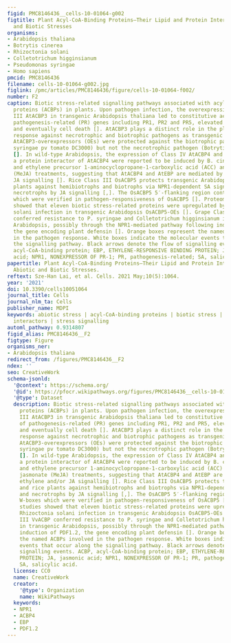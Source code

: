 ```yaml
---
figid: PMC8146436__cells-10-01064-g002
figtitle: Plant Acyl-CoA-Binding Proteins—Their Lipid and Protein Interactors in Abiotic
  and Biotic Stresses
organisms:
- Arabidopsis thaliana
- Botrytis cinerea
- Rhizoctonia solani
- Colletotrichum higginsianum
- Pseudomonas syringae
- Homo sapiens
pmcid: PMC8146436
filename: cells-10-01064-g002.jpg
figlink: /pmc/articles/PMC8146436/figure/cells-10-01064-f002/
number: F2
caption: Biotic stress-related signalling pathways associated with acyl-CoA-binding
  proteins (ACBPs) in plants. Upon pathogen infection, the overexpression of Class
  III AtACBP3 in transgenic Arabidopsis thaliana led to constitutive activation of
  pathogenesis-related (PR) genes including PR1, PR2 and PR5, elevated H2O2 production
  and eventually cell death []. AtACBP3 plays a distinct role in the plant defence
  response against necrotrophic and biotrophic pathogens as transgenic Arabidopsis
  AtACBP3-overexpressors (OEs) were protected against the biotrophic pathogen (Pseudomonas
  syringae pv tomato DC3000) but not the necrotrophic pathogen (Botrytis cinerea)
  []. In wild-type Arabidopsis, the expression of Class IV AtACBP4 and AtEBP encoding
  a protein interactor of AtACBP4 were reported to be induced by B. cinerea infection,
  and ethylene precursor 1-aminocyclopropane-1-carboxylic acid (ACC) and methyl jasmonate
  (MeJA) treatments, suggesting that AtACBP4 and AtEBP are mediated by ethylene and/or
  JA signalling []. Rice Class III OsACBP5 protects transgenic Arabidopsis and rice
  plants against hemibiotrophs and biotrophs via NPR1-dependent SA signalling, and
  necrotrophs by JA signalling [,]. The OsACBP5 5′-flanking region contains W-boxes
  which were verified in pathogen-responsiveness of OsACBP5 []. Proteomic studies
  showed that eleven biotic stress-related proteins were upregulated by Rhizoctonia
  solani infection in transgenic Arabidopsis OsACBP5-OEs []. Grape Class III VvACBP
  conferred resistance to P. syringae and Colletotrichum higginsianum in transgenic
  Arabidopsis, possibly through the NPR1-mediated pathway following induction of PDF1.2,
  the gene encoding plant defensin []. Orange boxes represent the named ACBPs involved
  in the pathogen response. White boxes indicate the molecular events that occur along
  the signalling pathway. Black arrows denote the flow of signalling events. ACBP,
  acyl-CoA-binding protein; EBP, ETHYLENE-RESPONSIVE BINDING PROTEIN; JA, jasmonic
  acid; NPR1, NONEXPRESSOR OF PR-1; PR, pathogenesis-related; SA, salicylic acid.
papertitle: Plant Acyl-CoA-Binding Proteins—Their Lipid and Protein Interactors in
  Abiotic and Biotic Stresses.
reftext: Sze-Han Lai, et al. Cells. 2021 May;10(5):1064.
year: '2021'
doi: 10.3390/cells10051064
journal_title: Cells
journal_nlm_ta: Cells
publisher_name: MDPI
keywords: abiotic stress | acyl-CoA-binding proteins | biotic stress | lipids | protein
  interactors | stress signalling
automl_pathway: 0.9314807
figid_alias: PMC8146436__F2
figtype: Figure
organisms_ner:
- Arabidopsis thaliana
redirect_from: /figures/PMC8146436__F2
ndex: ''
seo: CreativeWork
schema-jsonld:
  '@context': https://schema.org/
  '@id': https://pfocr.wikipathways.org/figures/PMC8146436__cells-10-01064-g002.html
  '@type': Dataset
  description: Biotic stress-related signalling pathways associated with acyl-CoA-binding
    proteins (ACBPs) in plants. Upon pathogen infection, the overexpression of Class
    III AtACBP3 in transgenic Arabidopsis thaliana led to constitutive activation
    of pathogenesis-related (PR) genes including PR1, PR2 and PR5, elevated H2O2 production
    and eventually cell death []. AtACBP3 plays a distinct role in the plant defence
    response against necrotrophic and biotrophic pathogens as transgenic Arabidopsis
    AtACBP3-overexpressors (OEs) were protected against the biotrophic pathogen (Pseudomonas
    syringae pv tomato DC3000) but not the necrotrophic pathogen (Botrytis cinerea)
    []. In wild-type Arabidopsis, the expression of Class IV AtACBP4 and AtEBP encoding
    a protein interactor of AtACBP4 were reported to be induced by B. cinerea infection,
    and ethylene precursor 1-aminocyclopropane-1-carboxylic acid (ACC) and methyl
    jasmonate (MeJA) treatments, suggesting that AtACBP4 and AtEBP are mediated by
    ethylene and/or JA signalling []. Rice Class III OsACBP5 protects transgenic Arabidopsis
    and rice plants against hemibiotrophs and biotrophs via NPR1-dependent SA signalling,
    and necrotrophs by JA signalling [,]. The OsACBP5 5′-flanking region contains
    W-boxes which were verified in pathogen-responsiveness of OsACBP5 []. Proteomic
    studies showed that eleven biotic stress-related proteins were upregulated by
    Rhizoctonia solani infection in transgenic Arabidopsis OsACBP5-OEs []. Grape Class
    III VvACBP conferred resistance to P. syringae and Colletotrichum higginsianum
    in transgenic Arabidopsis, possibly through the NPR1-mediated pathway following
    induction of PDF1.2, the gene encoding plant defensin []. Orange boxes represent
    the named ACBPs involved in the pathogen response. White boxes indicate the molecular
    events that occur along the signalling pathway. Black arrows denote the flow of
    signalling events. ACBP, acyl-CoA-binding protein; EBP, ETHYLENE-RESPONSIVE BINDING
    PROTEIN; JA, jasmonic acid; NPR1, NONEXPRESSOR OF PR-1; PR, pathogenesis-related;
    SA, salicylic acid.
  license: CC0
  name: CreativeWork
  creator:
    '@type': Organization
    name: WikiPathways
  keywords:
  - NPR1
  - ACBP4
  - EBP
  - PDF1.2
---
```

